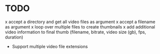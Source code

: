 # TODO
x accept a directory and get all video files as argument
x accept a filename as argument
x loop over multiple files to create thumbnails
x add additional video information to final thumb (filename, bitrate, video size (gb), fps, duration)
- Support multiple video file extensions